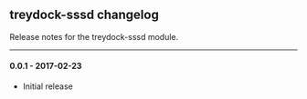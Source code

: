 ## treydock-sssd changelog

Release notes for the treydock-sssd module.

------------------------------------------

#### 0.0.1 - 2017-02-23

* Initial release

